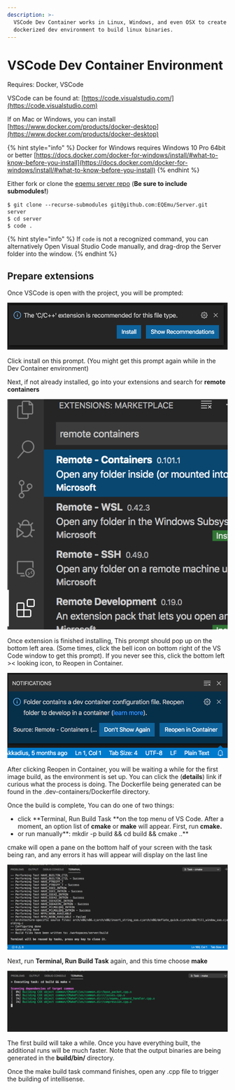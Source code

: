 ```yaml
---
description: >-
  VSCode Dev Container works in Linux, Windows, and even OSX to create a
  dockerized dev environment to build linux binaries.
---
```


# VSCode Dev Container Environment

Requires: Docker, VSCode

VSCode can be found at: [https://code.visualstudio.com/](https://code.visualstudio.com)

If on Mac or Windows, you can install [https://www.docker.com/products/docker-desktop](https://www.docker.com/products/docker-desktop)

{% hint style="info" %}
Docker for Windows requires Windows 10 Pro 64bit or better [https://docs.docker.com/docker-for-windows/install/#what-to-know-before-you-install](https://docs.docker.com/docker-for-windows/install/#what-to-know-before-you-install)
{% endhint %}

Either fork or clone the [eqemu server repo](https://github.com/EQEmu/Server) (**Be sure to include submodules!**)

```
$ git clone --recurse-submodules git@github.com:EQEmu/Server.git server
$ cd server
$ code .
```

{% hint style="info" %}
&#x20;If `code` is not a recognized command, you can alternatively Open Visual Studio Code manually, and drag-drop the Server folder into the window.
{% endhint %}



## Prepare extensions

Once VSCode is open with the project, you will be prompted:

![](../../.gitbook/assets/screen-shot-2020-02-22-at-4.26.38-pm.png)

Click install on this prompt. (You might get this prompt again while in the Dev Container environment)

Next, if not already installed, go into your extensions and search for **remote containers**

![Remote containers in the extensions list](../../.gitbook/assets/screen-shot-2020-02-22-at-4.29.10-pm.png)

Once extension is finished installing, This prompt should pop up on the bottom left area. (Some times, click the bell icon on bottom right of the VS Code window to get this prompt). If you never see this, click the bottom left >< looking icon, to Reopen in Container.

![Click Reopen in Container](../../.gitbook/assets/screen-shot-2020-02-22-at-4.32.07-pm.png)

After clicking Reopen in Container,  you will be waiting a while for the first image build, as the environment is set up. You can click the (**details**) link if curious what the process is doing. The Dockerfile being generated can be found in the .dev-containers/Dockerfile directory.

Once the build is complete, You can do one of two things:

* click **Terminal, Run Build Task **on the top menu of VS Code. After a moment, an option list of **cmake** or **make** will appear. First, run **cmake.**
* or run manually**: mkdir -p build && cd build && cmake ..**

cmake will open a pane on the bottom half of your screen with the task being ran, and any errors it has will appear will display on the last line

![Here is an example of a successful cmake run](../../.gitbook/assets/screen-shot-2020-02-22-at-4.41.10-pm.png)

Next, run **Terminal, Run Build Task** again, and this time choose **make**

![Here is an example of make running](../../.gitbook/assets/screen-shot-2020-02-22-at-4.42.46-pm.png)

The first build will take a while. Once you have everything built, the additional runs will be much faster. Note that the output binaries are being generated in the **build/bin/** directory.

Once the make build task command finishes, open any .cpp file to trigger the building of intellisense.
